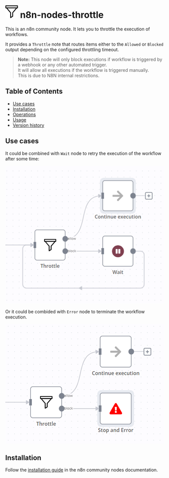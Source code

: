 # <img src="nodes/Throttle/filter.svg" height="40px" /> n8n-nodes-throttle

This is an n8n community node. It lets you to throttle the execution of workflows.

It provides a `Throttle` note that routes items either to the `Allowed` or `Blocked` output depending on the configured throttling timeout.

> **Note:** This node will only block executions if workflow is triggered by a webhook or any other automated trigger.  
It will allow all executions if the workflow is triggered manually.  
This is due to N8N internal restrictions.

## Table of Contents

* [Use cases](#use-cases)
* [Installation](#installation)  
* [Operations](#operations)  
* [Usage](#usage)
* [Version history](CHANGELOG.md)  


## Use cases

It could be combined with `Wait` node to retry the execution of the workflow after some time:

![Use case: wait](docs/images/use_cases/use_case_wait.png)

Or it could be combided with `Error` node to terminate the workflow execution.

![Use case: terminate](docs/images/use_cases/use_case_terminate.png)


## Installation

Follow the [installation guide](https://docs.n8n.io/integrations/community-nodes/installation/) in the n8n community nodes documentation.

